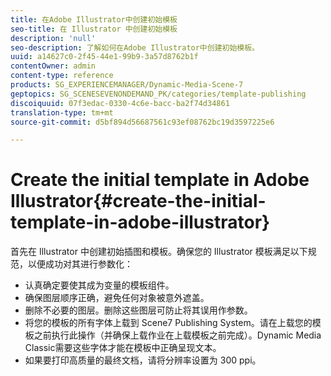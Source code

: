```yaml
---
title: 在Adobe Illustrator中创建初始模板
seo-title: 在 Illustrator 中创建初始模板
description: 'null'
seo-description: 了解如何在Adobe Illustrator中创建初始模板。
uuid: a14627c0-2f45-44e1-99b9-3a57d8762b1f
contentOwner: admin
content-type: reference
products: SG_EXPERIENCEMANAGER/Dynamic-Media-Scene-7
geptopics: SG_SCENESEVENONDEMAND_PK/categories/template-publishing
discoiquuid: 07f3edac-0330-4c6e-bacc-ba2f74d34861
translation-type: tm+mt
source-git-commit: d5bf894d56687561c93ef08762bc19d3597225e6

---
```



# Create the initial template in Adobe Illustrator{#create-the-initial-template-in-adobe-illustrator}

首先在 Illustrator 中创建初始插图和模板。确保您的 Illustrator 模板满足以下规范，以便成功对其进行参数化：

* 认真确定要使其成为变量的模板组件。
* 确保图层顺序正确，避免任何对象被意外遮盖。
* 删除不必要的图层。删除这些图层可防止将其误用作参数。
* 将您的模板的所有字体上载到 Scene7 Publishing System。请在上载您的模板之前执行此操作（并确保上载作业在上载模板之前完成）。Dynamic Media Classic需要这些字体才能在模板中正确呈现文本。
* 如果要打印高质量的最终文档，请将分辨率设置为 300 ppi。

